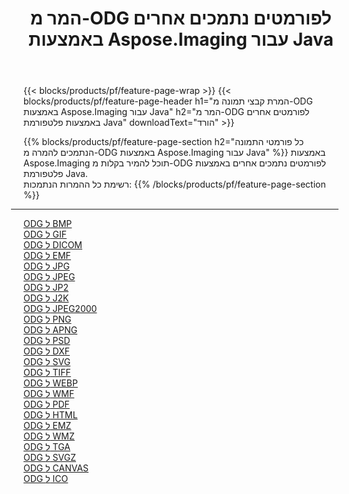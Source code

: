 ﻿---
title: המר מ-ODG לפורמטים נתמכים אחרים באמצעות Aspose.Imaging עבור Java 
weight: 3920
url: /he/java/conversion/from/odg 
lang: he
langdirlevel: 2
locales: zh-hans,ja,it,ru,de,es,fr,nl,id,lt,pl,pt,vi,tr,ko,zh-hant,ar,hi,th,sv,cs,uk,he
description: באמצעות Aspose.Imaging תוכל להמיר בקלות מ-ODG לפורמטים אחרים באמצעות פלטפורמת Java
---

{{< blocks/products/pf/feature-page-wrap >}}
{{< blocks/products/pf/feature-page-header h1="המרת קבצי תמונה מ-ODG באמצעות Aspose.Imaging עבור Java" h2="המר מ-ODG לפורמטים אחרים באמצעות פלטפורמת Java" downloadText="הורד" >}}


{{% blocks/products/pf/feature-page-section  h2="כל פורמטי התמונה הנתמכים להמרה מ-ODG באמצעות Aspose.Imaging עבור Java" %}}
באמצעות Aspose.Imaging תוכל להמיר בקלות מ-ODG לפורמטים נתמכים אחרים באמצעות פלטפורמת Java.
<br/>
רשימת כל ההמרות הנתמכות:
{{% /blocks/products/pf/feature-page-section %}}
<div class="container-fluid productfamilypage bg-gray">
    <div class="convertypes bg-gray agp-content section">
        <div class="container">
		<hr style="margin-left:-20px;"/>
		<div class="row other-converters">
		    <div class='col-md-2 other-converter remove-lp remove-rp'><a href="/imaging/he/java/conversion/odg-to-bmp" >ODG ל BMP</a></div><div class='col-md-2 other-converter remove-lp remove-rp'><a href="/imaging/he/java/conversion/odg-to-gif" >ODG ל GIF</a></div><div class='col-md-2 other-converter remove-lp remove-rp'><a href="/imaging/he/java/conversion/odg-to-dicom" >ODG ל DICOM</a></div><div class='col-md-2 other-converter remove-lp remove-rp'><a href="/imaging/he/java/conversion/odg-to-emf" >ODG ל EMF</a></div><div class='col-md-2 other-converter remove-lp remove-rp'><a href="/imaging/he/java/conversion/odg-to-jpg" >ODG ל JPG</a></div><div class='col-md-2 other-converter remove-lp remove-rp'><a href="/imaging/he/java/conversion/odg-to-jpeg" >ODG ל JPEG</a></div><div class='col-md-2 other-converter remove-lp remove-rp'><a href="/imaging/he/java/conversion/odg-to-jp2" >ODG ל JP2</a></div><div class='col-md-2 other-converter remove-lp remove-rp'><a href="/imaging/he/java/conversion/odg-to-j2k" >ODG ל J2K</a></div><div class='col-md-2 other-converter remove-lp remove-rp'><a href="/imaging/he/java/conversion/odg-to-jpeg2000" >ODG ל JPEG2000</a></div><div class='col-md-2 other-converter remove-lp remove-rp'><a href="/imaging/he/java/conversion/odg-to-png" >ODG ל PNG</a></div><div class='col-md-2 other-converter remove-lp remove-rp'><a href="/imaging/he/java/conversion/odg-to-apng" >ODG ל APNG</a></div><div class='col-md-2 other-converter remove-lp remove-rp'><a href="/imaging/he/java/conversion/odg-to-psd" >ODG ל PSD</a></div><div class='col-md-2 other-converter remove-lp remove-rp'><a href="/imaging/he/java/conversion/odg-to-dxf" >ODG ל DXF</a></div><div class='col-md-2 other-converter remove-lp remove-rp'><a href="/imaging/he/java/conversion/odg-to-svg" >ODG ל SVG</a></div><div class='col-md-2 other-converter remove-lp remove-rp'><a href="/imaging/he/java/conversion/odg-to-tiff" >ODG ל TIFF</a></div><div class='col-md-2 other-converter remove-lp remove-rp'><a href="/imaging/he/java/conversion/odg-to-webp" >ODG ל WEBP</a></div><div class='col-md-2 other-converter remove-lp remove-rp'><a href="/imaging/he/java/conversion/odg-to-wmf" >ODG ל WMF</a></div><div class='col-md-2 other-converter remove-lp remove-rp'><a href="/imaging/he/java/conversion/odg-to-pdf" >ODG ל PDF</a></div><div class='col-md-2 other-converter remove-lp remove-rp'><a href="/imaging/he/java/conversion/odg-to-html" >ODG ל HTML</a></div><div class='col-md-2 other-converter remove-lp remove-rp'><a href="/imaging/he/java/conversion/odg-to-emz" >ODG ל EMZ</a></div><div class='col-md-2 other-converter remove-lp remove-rp'><a href="/imaging/he/java/conversion/odg-to-wmz" >ODG ל WMZ</a></div><div class='col-md-2 other-converter remove-lp remove-rp'><a href="/imaging/he/java/conversion/odg-to-tga" >ODG ל TGA</a></div><div class='col-md-2 other-converter remove-lp remove-rp'><a href="/imaging/he/java/conversion/odg-to-svgz" >ODG ל SVGZ</a></div><div class='col-md-2 other-converter remove-lp remove-rp'><a href="/imaging/he/java/conversion/odg-to-canvas" >ODG ל CANVAS</a></div><div class='col-md-2 other-converter remove-lp remove-rp'><a href="/imaging/he/java/conversion/odg-to-ico" >ODG ל ICO</a></div>
                </div>
        </div>
    </div>
</div>
<br/>

